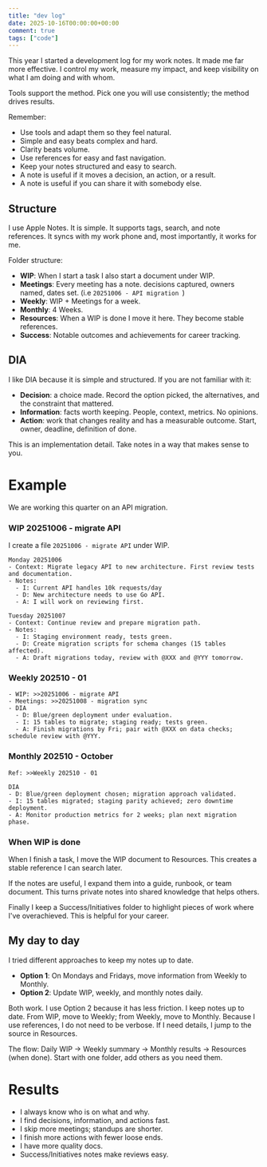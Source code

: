 ```yaml
---
title: "dev log"
date: 2025-10-16T00:00:00+00:00
comment: true
tags: ["code"]
---
```


This year I started a development log for my work notes. It made me far more effective. I control my work, measure my impact, and keep visibility on what I am doing and with whom.

Tools support the method. Pick one you will use consistently; the method drives results.

Remember:
- Use tools and adapt them so they feel natural.
- Simple and easy beats complex and hard.
- Clarity beats volume.
- Use references for easy and fast navigation.
- Keep your notes structured and easy to search.
- A note is useful if it moves a decision, an action, or a result.
- A note is useful if you can share it with somebody else.

## Structure

I use Apple Notes. It is simple. It supports tags, search, and note references. It syncs with my work phone and, most importantly, it works for me.

Folder structure:
- **WIP**: When I start a task I also start a document under WIP. 
- **Meetings**: Every meeting has a note. decisions captured, owners named, dates set. (i.e `20251006 - API migration `)
- **Weekly**: WIP + Meetings for a week.
- **Monthly**: 4 Weeks.
- **Resources**: When a WIP is done I move it here. They become stable references.
- **Success**: Notable outcomes and achievements for career tracking.

## DIA

I like DIA because it is simple and structured. If you are not familiar with it:

- **Decision**: a choice made. Record the option picked, the alternatives, and the constraint that mattered.
- **Information**: facts worth keeping. People, context, metrics. No opinions.
- **Action**: work that changes reality and has a measurable outcome. Start, owner, deadline, definition of done.

This is an implementation detail. Take notes in a way that makes sense to you.

# Example

We are working this quarter on an API migration.

### WIP 20251006 - migrate API

I create a file `20251006 - migrate API` under WIP.

```
Monday 20251006
- Context: Migrate legacy API to new architecture. First review tests and documentation.
- Notes: 
  - I: Current API handles 10k requests/day
  - D: New architecture needs to use Go API.
  - A: I will work on reviewing first.

Tuesday 20251007
- Context: Continue review and prepare migration path.
- Notes:
  - I: Staging environment ready, tests green.
  - D: Create migration scripts for schema changes (15 tables affected).
  - A: Draft migrations today, review with @XXX and @YYY tomorrow.
```

### Weekly 202510 - 01

```
- WIP: >>20251006 - migrate API
- Meetings: >>20251008 - migration sync
- DIA
  - D: Blue/green deployment under evaluation.
  - I: 15 tables to migrate; staging ready; tests green.
  - A: Finish migrations by Fri; pair with @XXX on data checks; schedule review with @YYY.
```

### Monthly 202510 - October

```
Ref: >>Weekly 202510 - 01

DIA
- D: Blue/green deployment chosen; migration approach validated.
- I: 15 tables migrated; staging parity achieved; zero downtime deployment.
- A: Monitor production metrics for 2 weeks; plan next migration phase.
```

### When WIP is done

When I finish a task, I move the WIP document to Resources. This creates a stable reference I can search later.

If the notes are useful, I expand them into a guide, runbook, or team document. This turns private notes into shared knowledge that helps others.

Finally I keep a Success/Initiatives folder to highlight pieces of work where I've overachieved. This is helpful for your career.

## My day to day

I tried different approaches to keep my notes up to date.

- **Option 1**: On Mondays and Fridays, move information from Weekly to Monthly. 
- **Option 2**: Update WIP, weekly, and monthly notes daily. 

Both work. I use Option 2 because it has less friction. I keep notes up to date. From WIP, move to Weekly; from Weekly, move to Monthly. Because I use references, I do not need to be verbose. If I need details, I jump to the source in Resources.

The flow: Daily WIP → Weekly summary → Monthly results → Resources (when done). Start with one folder, add others as you need them.

# Results

- I always know who is on what and why.
- I find decisions, information, and actions fast.
- I skip more meetings; standups are shorter.
- I finish more actions with fewer loose ends.
- I have more quality docs.
- Success/Initiatives notes make reviews easy.